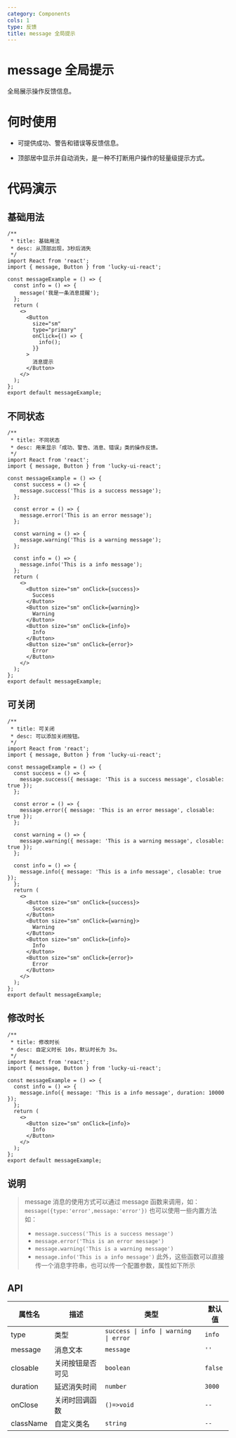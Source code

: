 ```yaml
---
category: Components
cols: 1
type: 反馈
title: message 全局提示
---
```


# message 全局提示

全局展示操作反馈信息。

# 何时使用

- 可提供成功、警告和错误等反馈信息。

- 顶部居中显示并自动消失，是一种不打断用户操作的轻量级提示方式。

# 代码演示

## 基础用法

```tsx
/**
 * title: 基础用法
 * desc: 从顶部出现，3秒后消失
 */
import React from 'react';
import { message, Button } from 'lucky-ui-react';

const messageExample = () => {
  const info = () => {
    message('我是一条消息提醒');
  };
  return (
    <>
      <Button
        size="sm"
        type="primary"
        onClick={() => {
          info();
        }}
      >
        消息提示
      </Button>
    </>
  );
};
export default messageExample;
```

## 不同状态

```tsx
/**
 * title: 不同状态
 * desc: 用来显示「成功、警告、消息、错误」类的操作反馈。
 */
import React from 'react';
import { message, Button } from 'lucky-ui-react';

const messageExample = () => {
  const success = () => {
    message.success('This is a success message');
  };

  const error = () => {
    message.error('This is an error message');
  };

  const warning = () => {
    message.warning('This is a warning message');
  };

  const info = () => {
    message.info('This is a info message');
  };
  return (
    <>
      <Button size="sm" onClick={success}>
        Success
      </Button>
      <Button size="sm" onClick={warning}>
        Warning
      </Button>
      <Button size="sm" onClick={info}>
        Info
      </Button>
      <Button size="sm" onClick={error}>
        Error
      </Button>
    </>
  );
};
export default messageExample;
```

## 可关闭

```tsx
/**
 * title: 可关闭
 * desc: 可以添加关闭按钮。
 */
import React from 'react';
import { message, Button } from 'lucky-ui-react';

const messageExample = () => {
  const success = () => {
    message.success({ message: 'This is a success message', closable: true });
  };

  const error = () => {
    message.error({ message: 'This is an error message', closable: true });
  };

  const warning = () => {
    message.warning({ message: 'This is a warning message', closable: true });
  };

  const info = () => {
    message.info({ message: 'This is a info message', closable: true });
  };
  return (
    <>
      <Button size="sm" onClick={success}>
        Success
      </Button>
      <Button size="sm" onClick={warning}>
        Warning
      </Button>
      <Button size="sm" onClick={info}>
        Info
      </Button>
      <Button size="sm" onClick={error}>
        Error
      </Button>
    </>
  );
};
export default messageExample;
```

## 修改时长

```tsx
/**
 * title: 修改时长
 * desc: 自定义时长 10s，默认时长为 3s。
 */
import React from 'react';
import { message, Button } from 'lucky-ui-react';

const messageExample = () => {
  const info = () => {
    message.info({ message: 'This is a info message', duration: 10000 });
  };
  return (
    <>
      <Button size="sm" onClick={info}>
        Info
      </Button>
    </>
  );
};
export default messageExample;
```

## 说明

> message 消息的使用方式可以通过 message 函数来调用，如：`message({type:'error',message:'error'})`
> 也可以使用一些内置方法如：
>
> - `message.success('This is a success message')`
> - `message.error('This is an error message')`
> - `message.warning('This is a warning message')`
> - `message.info('This is a info message')`
>   此外，这些函数可以直接传一个消息字符串，也可以传一个配置参数，属性如下所示

## API

| 属性名    | 描述             | 类型                                  | 默认值  |
| --------- | ---------------- | ------------------------------------- | ------- |
| type      | 类型             | `success \| info \| warning \| error` | `info`  |
| message   | 消息文本         | `message`                             | `''`    |
| closable  | 关闭按钮是否可见 | `boolean`                             | `false` |
| duration  | 延迟消失时间     | `number`                              | `3000`  |
| onClose   | 关闭时回调函数   | `()=>void`                            | `--`    |
| className | 自定义类名       | `string`                              | `--`    |
